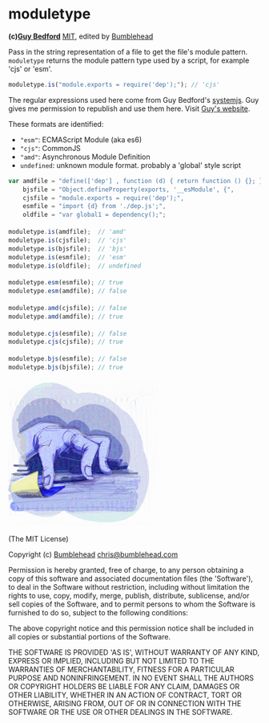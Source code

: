 moduletype
==========
**(c)[Guy Bedford][1]** [MIT](#license), edited by [Bumblehead][0]

Pass in the string representation of a file to get the file's module pattern. `moduletype` returns the module pattern type used by a script, for example 'cjs' or 'esm'. 

```javascript
moduletype.is("module.exports = require('dep');"); // 'cjs'
```

The regular expressions used here come from Guy Bedford's [systemjs][2]. Guy gives me permission to republish and use them here. Visit [Guy's website][1].

These formats are identified:

 * `"esm"`: ECMAScript Module (aka es6)
 * `"cjs"`: CommonJS
 * `"amd"`: Asynchronous Module Definition
 * `undefined`: unknown module format. probably a 'global' style script

```javascript
var amdfile = "define(['dep'] , function (d) { return function () {}; });",
    bjsfile = "Object.defineProperty(exports, '__esModule', {",
    cjsfile = "module.exports = require('dep');",
    esmfile = "import {d} from './dep.js';",
    oldfile = "var global1 = dependency();";

moduletype.is(amdfile);  // 'amd'
moduletype.is(cjsfile);  // 'cjs'
moduletype.is(bjsfile);  // 'bjs'
moduletype.is(esmfile);  // 'esm'
moduletype.is(oldfile);  // undefined

moduletype.esm(esmfile); // true
moduletype.esm(amdfile); // false

moduletype.amd(cjsfile); // false
moduletype.amd(amdfile); // true

moduletype.cjs(esmfile); // false
moduletype.cjs(cjsfile); // true

moduletype.bjs(esmfile); // false
moduletype.bjs(bjsfile); // true
```

[0]: http://bumblehead.com "bumblehead"
[1]: http://guybedford.com "guy bedford"
[2]: https://github.com/systemjs/systemjs "systemjs"

 ![scrounge](https://github.com/iambumblehead/scroungejs/raw/master/img/hand.png) 

(The MIT License)

Copyright (c) [Bumblehead][0] <chris@bumblehead.com>

Permission is hereby granted, free of charge, to any person obtaining a copy of this software and associated documentation files (the 'Software'), to deal in the Software without restriction, including without limitation the rights to use, copy, modify, merge, publish, distribute, sublicense, and/or sell copies of the Software, and to permit persons to whom the Software is furnished to do so, subject to the following conditions:

The above copyright notice and this permission notice shall be included in all copies or substantial portions of the Software.

THE SOFTWARE IS PROVIDED 'AS IS', WITHOUT WARRANTY OF ANY KIND, EXPRESS OR IMPLIED, INCLUDING BUT NOT LIMITED TO THE WARRANTIES OF MERCHANTABILITY, FITNESS FOR A PARTICULAR PURPOSE AND NONINFRINGEMENT. IN NO EVENT SHALL THE AUTHORS OR COPYRIGHT HOLDERS BE LIABLE FOR ANY CLAIM, DAMAGES OR OTHER LIABILITY, WHETHER IN AN ACTION OF CONTRACT, TORT OR OTHERWISE, ARISING FROM, OUT OF OR IN CONNECTION WITH THE SOFTWARE OR THE USE OR OTHER DEALINGS IN THE SOFTWARE.
